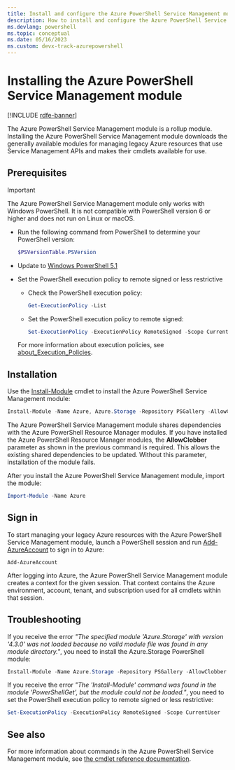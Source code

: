 ```yaml
---
title: Install and configure the Azure PowerShell Service Management module | Microsoft Docs
description: How to install and configure the Azure PowerShell Service Management module.
ms.devlang: powershell
ms.topic: conceptual
ms.date: 05/16/2023
ms.custom: devx-track-azurepowershell
---
```


# Installing the Azure PowerShell Service Management module

[!INCLUDE [rdfe-banner](../../includes/rdfe-banner.md)]

The Azure PowerShell Service Management module is a rollup module. Installing the Azure PowerShell
Service Management module downloads the generally available modules for managing legacy Azure
resources that use Service Management APIs and makes their cmdlets available for use.


## Prerequisites

> [!IMPORTANT]
> The Azure PowerShell Service Management module only works with Windows PowerShell. It is not
> compatible with PowerShell version 6 or higher and does not run on Linux or macOS.

- Run the following command from PowerShell to determine your PowerShell version:

  ```powershell
  $PSVersionTable.PSVersion
  ```

- Update to
   [Windows PowerShell 5.1](/powershell/scripting/windows-powershell/install/installing-windows-powershell#upgrading-existing-windows-powershell)

- Set the PowerShell execution policy to remote signed or less restrictive

  - Check the PowerShell execution policy:

    ```powershell
    Get-ExecutionPolicy -List
    ```

  - Set the PowerShell execution policy to remote signed:

    ```powershell
    Set-ExecutionPolicy -ExecutionPolicy RemoteSigned -Scope CurrentUser
    ```

  For more information about execution policies, see
  [about_Execution_Policies](/powershell/module/microsoft.powershell.core/about/about_execution_policies).

## Installation

Use the [Install-Module](/powershell/module/powershellget/install-module) cmdlet to install the
Azure PowerShell Service Management module:

```powershell
Install-Module -Name Azure, Azure.Storage -Repository PSGallery -AllowClobber -Force
```

The Azure PowerShell Service Management module shares dependencies with the Azure PowerShell
Resource Manager modules. If you have installed the Azure PowerShell Resource Manager modules, the
**AllowClobber** parameter as shown in the previous command is required. This allows the existing
shared dependencies to be updated. Without this parameter, installation of the module fails.

After you install the Azure PowerShell Service Management module, import the module:

```powershell
Import-Module -Name Azure
```

## Sign in

To start managing your legacy Azure resources with the Azure PowerShell Service Management module,
launch a PowerShell session and run
[Add-AzureAccount](/powershell/module/servicemanagement/azure/add-azureaccount) to sign in to Azure:

```azurepowershell
Add-AzureAccount
```

After logging into Azure, the Azure PowerShell Service Management module creates a context for the
given session. That context contains the Azure environment, account, tenant, and subscription used
for all cmdlets within that session.

## Troubleshooting

If you receive the error _"The specified module 'Azure.Storage' with version '4.3.0' was not loaded
because no valid module file was found in any module directory."_, you need to install the
Azure.Storage PowerShell module:

```powershell
Install-Module -Name Azure.Storage -Repository PSGallery -AllowClobber -Force
```

If you receive the error _"The 'Install-Module' command was found in the module 'PowerShellGet', but
the module could not be loaded."_, you need to set the PowerShell execution policy to remote signed
or less restrictive:

```powershell
Set-ExecutionPolicy -ExecutionPolicy RemoteSigned -Scope CurrentUser
```

## See also

For more information about commands in the Azure PowerShell Service Management module, see [the
cmdlet reference documentation](/powershell/module/servicemanagement/azure/).
